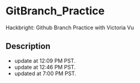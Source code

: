 # GitBranch_Practice
Hackbright: Github Branch Practice with Victoria Vu


## Description
- update at 12:09 PM PST. 
- update at 12:46 PM PST.
- updated at 7:00 PM PST.
